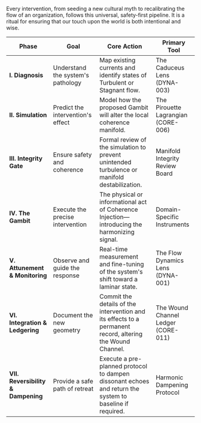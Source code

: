 Every intervention, from seeding a new cultural myth to recalibrating the flow of an organization, follows this universal, safety-first pipeline. It is a ritual for ensuring that our touch upon the world is both intentional and wise.

| Phase | Goal | Core Action | Primary Tool |
|---|---|---|---|
| **I. Diagnosis** | Understand the system's pathology | Map existing currents and identify states of Turbulent or Stagnant flow. | The Caduceus Lens (DYNA-003) |
| **II. Simulation** | Predict the intervention's effect | Model how the proposed Gambit will alter the local coherence manifold. | The Pirouette Lagrangian (CORE-006) |
| **III. Integrity Gate** | Ensure safety and coherence | Formal review of the simulation to prevent unintended turbulence or manifold destabilization. | Manifold Integrity Review Board |
| **IV. The Gambit** | Execute the precise intervention | The physical or informational act of Coherence Injection—introducing the harmonizing signal. | Domain-Specific Instruments |
| **V. Attunement & Monitoring** | Observe and guide the response | Real-time measurement and fine-tuning of the system's shift toward a laminar state. | The Flow Dynamics Lens (DYNA-001) |
| **VI. Integration & Ledgering** | Document the new geometry | Commit the details of the intervention and its effects to a permanent record, altering the Wound Channel. | The Wound Channel Ledger (CORE-011) |
| **VII. Reversibility & Dampening** | Provide a safe path of retreat | Execute a pre-planned protocol to dampen dissonant echoes and return the system to baseline if required. | Harmonic Dampening Protocol |